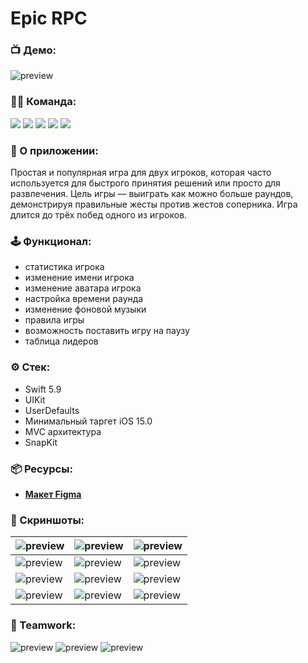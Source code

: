 # Epic RPC

### 📺 Демо:
![preview](https://github.com/AleksPt/EpicRPS/blob/develop/demonstration.gif)

### 👨‍💻 Команда:
<p align="left"> 
<a href="https://github.com/realeti">
<img src="https://img.shields.io/badge/Team Leader:-realeti-mediumslateblue"/></a>
<a href="https://github.com/AleksPt">
<img src="https://img.shields.io/badge/AleksPt-FF4191"/></a>
<a href="https://github.com/Ruslan979712">
<img src="https://img.shields.io/badge/Ruslan979712-goldenrod"/></a>
<a href="https://github.com/Drollllted">
<img src="https://img.shields.io/badge/Drollllted-36BA98"/></a>
<a href="https://github.com/MalinovIS">
<img src="https://img.shields.io/badge/MalinovIS-DC5F00"/></a>
</p>

### 📱 О приложении:
Простая и популярная игра для двух игроков, которая часто используется для быстрого принятия решений или просто для развлечения. Цель игры — выиграть как можно больше раундов, демонстрируя правильные жесты против жестов соперника. Игра длится до трёх побед одного из игроков.

### 🕹️ Функционал:
  - статистика игрока
  - изменение имени игрока
  - изменение аватара игрока
  - настройка времени раунда
  - изменение фоновой музыки
  - правила игры
  - возможность поставить игру на паузу
  - таблица лидеров

### ⚙️ Стек:
- Swift 5.9
- UIKit
- UserDefaults
- Минимальный таргет iOS 15.0
- MVC архитектура
- SnapKit

### 📦 Ресурсы:
- [**Макет Figma**](https://www.figma.com/design/Bsnn6bqz2s7nOjxFt5c32n/Challenge-%E2%84%961-%22RPS%22?t=h5u3CfgCq50az7DR-1)

### 📸 Скриншоты:
| ![preview](https://github.com/AleksPt/EpicRPS/blob/develop/1.png) |![preview](https://github.com/AleksPt/EpicRPS/blob/develop/2.png) | ![preview](https://github.com/AleksPt/EpicRPS/blob/develop/3.png)
|-------|----------|---------|
| ![preview](https://github.com/AleksPt/EpicRPS/blob/develop/4.png) |![preview](https://github.com/AleksPt/EpicRPS/blob/develop/5.png) | ![preview](https://github.com/AleksPt/EpicRPS/blob/develop/6.png)
| ![preview](https://github.com/AleksPt/EpicRPS/blob/develop/7.png) |![preview](https://github.com/AleksPt/EpicRPS/blob/develop/8.png) | ![preview](https://github.com/AleksPt/EpicRPS/blob/develop/9.png)
| ![preview](https://github.com/AleksPt/EpicRPS/blob/develop/10.png) |![preview](https://github.com/AleksPt/EpicRPS/blob/develop/11.png) | ![preview](https://github.com/AleksPt/EpicRPS/blob/develop/12.png)

### 🤝 Teamwork:
![preview](https://github.com/AleksPt/EpicRPS/blob/develop/teamwork1.png)
![preview](https://github.com/AleksPt/EpicRPS/blob/develop/teamwork2.png)
![preview](https://github.com/AleksPt/EpicRPS/blob/develop/teamwork3.png)
